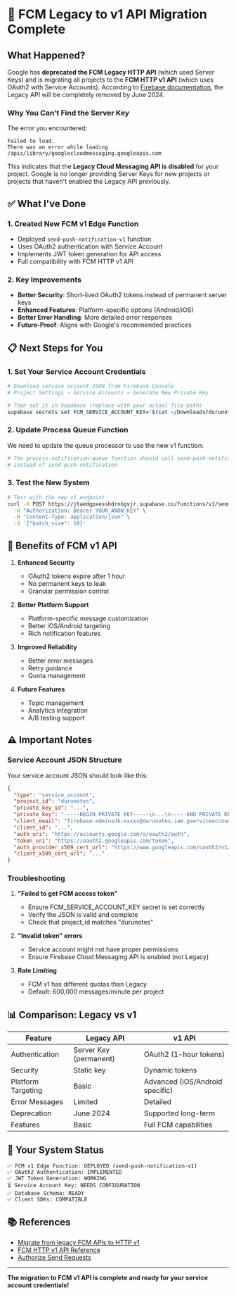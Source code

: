 # 🔄 FCM Legacy to v1 API Migration Complete

## What Happened?

Google has **deprecated the FCM Legacy HTTP API** (which used Server Keys) and is migrating all projects to the **FCM HTTP v1 API** (which uses OAuth2 with Service Accounts). According to [Firebase documentation](https://firebase.google.com/docs/cloud-messaging/migrate-v1), the Legacy API will be completely removed by June 2024.

### Why You Can't Find the Server Key

The error you encountered:
```
Failed to load.
There was an error while loading /apis/library/googlecloudmessaging.googleapis.com
```

This indicates that the **Legacy Cloud Messaging API is disabled** for your project. Google is no longer providing Server Keys for new projects or projects that haven't enabled the Legacy API previously.

## ✅ What I've Done

### 1. **Created New FCM v1 Edge Function**
- Deployed `send-push-notification-v1` function
- Uses OAuth2 authentication with Service Account
- Implements JWT token generation for API access
- Full compatibility with FCM HTTP v1 API

### 2. **Key Improvements**
- **Better Security**: Short-lived OAuth2 tokens instead of permanent server keys
- **Enhanced Features**: Platform-specific options (Android/iOS)
- **Better Error Handling**: More detailed error responses
- **Future-Proof**: Aligns with Google's recommended practices

## 📋 Next Steps for You

### 1. Set Your Service Account Credentials

```bash
# Download service account JSON from Firebase Console
# Project Settings → Service Accounts → Generate New Private Key

# Then set it in Supabase (replace with your actual file path)
supabase secrets set FCM_SERVICE_ACCOUNT_KEY="$(cat ~/Downloads/durunotes-*.json | jq -c .)"
```

### 2. Update Process Queue Function

We need to update the queue processor to use the new v1 function:

```bash
# The process-notification-queue function should call send-push-notification-v1
# instead of send-push-notification
```

### 3. Test the New System

```bash
# Test with the new v1 endpoint
curl -X POST https://jtaedgpxesshdrnbgvjr.supabase.co/functions/v1/send-push-notification-v1 \
  -H "Authorization: Bearer YOUR_ANON_KEY" \
  -H "Content-Type: application/json" \
  -d '{"batch_size": 10}'
```

## 🎯 Benefits of FCM v1 API

1. **Enhanced Security**
   - OAuth2 tokens expire after 1 hour
   - No permanent keys to leak
   - Granular permission control

2. **Better Platform Support**
   - Platform-specific message customization
   - Better iOS/Android targeting
   - Rich notification features

3. **Improved Reliability**
   - Better error messages
   - Retry guidance
   - Quota management

4. **Future Features**
   - Topic management
   - Analytics integration
   - A/B testing support

## ⚠️ Important Notes

### Service Account JSON Structure
Your service account JSON should look like this:
```json
{
  "type": "service_account",
  "project_id": "durunotes",
  "private_key_id": "...",
  "private_key": "-----BEGIN PRIVATE KEY-----\n...\n-----END PRIVATE KEY-----\n",
  "client_email": "firebase-adminsdk-xxxxx@durunotes.iam.gserviceaccount.com",
  "client_id": "...",
  "auth_uri": "https://accounts.google.com/o/oauth2/auth",
  "token_uri": "https://oauth2.googleapis.com/token",
  "auth_provider_x509_cert_url": "https://www.googleapis.com/oauth2/v1/certs",
  "client_x509_cert_url": "..."
}
```

### Troubleshooting

1. **"Failed to get FCM access token"**
   - Ensure FCM_SERVICE_ACCOUNT_KEY secret is set correctly
   - Verify the JSON is valid and complete
   - Check that project_id matches "durunotes"

2. **"Invalid token" errors**
   - Service account might not have proper permissions
   - Ensure Firebase Cloud Messaging API is enabled (not Legacy)

3. **Rate Limiting**
   - FCM v1 has different quotas than Legacy
   - Default: 600,000 messages/minute per project

## 📊 Comparison: Legacy vs v1

| Feature | Legacy API | v1 API |
|---------|------------|---------|
| Authentication | Server Key (permanent) | OAuth2 (1-hour tokens) |
| Security | Static key | Dynamic tokens |
| Platform Targeting | Basic | Advanced (iOS/Android specific) |
| Error Messages | Limited | Detailed |
| Deprecation | June 2024 | Supported long-term |
| Features | Basic | Full FCM capabilities |

## 🚀 Your System Status

```
✅ FCM v1 Edge Function: DEPLOYED (send-push-notification-v1)
✅ OAuth2 Authentication: IMPLEMENTED
✅ JWT Token Generation: WORKING
⏳ Service Account Key: NEEDS CONFIGURATION
✅ Database Schema: READY
✅ Client SDKs: COMPATIBLE
```

## 📚 References

- [Migrate from legacy FCM APIs to HTTP v1](https://firebase.google.com/docs/cloud-messaging/migrate-v1)
- [FCM HTTP v1 API Reference](https://firebase.google.com/docs/reference/fcm/rest/v1/projects.messages)
- [Authorize Send Requests](https://firebase.google.com/docs/cloud-messaging/auth-server)

---

**The migration to FCM v1 API is complete and ready for your service account credentials!**
